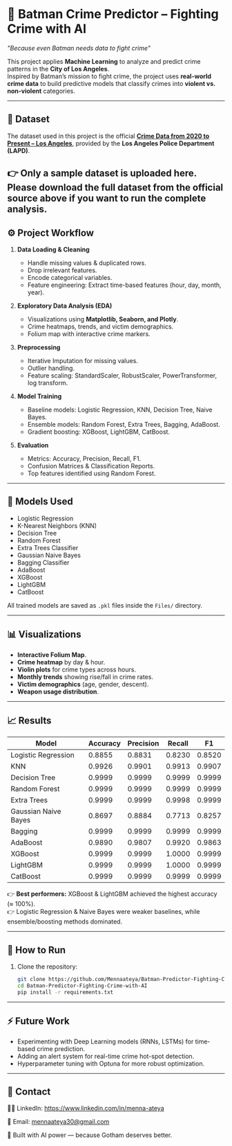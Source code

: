 # 🦇 Batman Crime Predictor – Fighting Crime with AI  

_"Because even Batman needs data to fight crime"_  

This project applies **Machine Learning** to analyze and predict crime patterns in the **City of Los Angeles**.  
Inspired by Batman’s mission to fight crime, the project uses **real-world crime data** to build predictive models that classify crimes into **violent vs. non-violent** categories.  

---

## 📂 Dataset  

The dataset used in this project is the official **[Crime Data from 2020 to Present – Los Angeles](https://catalog.data.gov/dataset/crime-data-from-2020-to-present)**, provided by the **Los Angeles Police Department (LAPD)**.  

👉 **Only a sample dataset is uploaded here. Please download the full dataset from the official source above if you want to run the complete analysis.**
---

## ⚙️ Project Workflow  

1. **Data Loading & Cleaning**
   - Handle missing values & duplicated rows.  
   - Drop irrelevant features.  
   - Encode categorical variables.  
   - Feature engineering: Extract time-based features (hour, day, month, year).  

2. **Exploratory Data Analysis (EDA)**
   - Visualizations using **Matplotlib, Seaborn, and Plotly**.  
   - Crime heatmaps, trends, and victim demographics.  
   - Folium map with interactive crime markers.  

3. **Preprocessing**
   - Iterative Imputation for missing values.  
   - Outlier handling.  
   - Feature scaling: StandardScaler, RobustScaler, PowerTransformer, log transform.  

4. **Model Training**
   - Baseline models: Logistic Regression, KNN, Decision Tree, Naive Bayes.  
   - Ensemble models: Random Forest, Extra Trees, Bagging, AdaBoost.  
   - Gradient boosting: XGBoost, LightGBM, CatBoost.  

5. **Evaluation**
   - Metrics: Accuracy, Precision, Recall, F1.  
   - Confusion Matrices & Classification Reports.  
   - Top features identified using Random Forest.  

---

## 🤖 Models Used  

- Logistic Regression  
- K-Nearest Neighbors (KNN)  
- Decision Tree  
- Random Forest  
- Extra Trees Classifier  
- Gaussian Naive Bayes  
- Bagging Classifier  
- AdaBoost  
- XGBoost  
- LightGBM  
- CatBoost  

All trained models are saved as `.pkl` files inside the `Files/` directory.  

---

## 📊 Visualizations  

- **Interactive Folium Map**.  
- **Crime heatmap** by day & hour.  
- **Violin plots** for crime types across hours.  
- **Monthly trends** showing rise/fall in crime rates.  
- **Victim demographics** (age, gender, descent).  
- **Weapon usage distribution**.  

---

## 📈 Results  

| Model                   | Accuracy | Precision | Recall | F1   |
|--------------------------|----------|-----------|--------|------|
| Logistic Regression      | 0.8855   | 0.8831    | 0.8230 | 0.8520 |
| KNN                      | 0.9926   | 0.9901    | 0.9913 | 0.9907 |
| Decision Tree            | 0.9999   | 0.9999    | 0.9999 | 0.9999 |
| Random Forest            | 0.9999   | 0.9999    | 0.9999 | 0.9999 |
| Extra Trees              | 0.9999   | 0.9999    | 0.9998 | 0.9999 |
| Gaussian Naive Bayes     | 0.8697   | 0.8884    | 0.7713 | 0.8257 |
| Bagging                  | 0.9999   | 0.9999    | 0.9999 | 0.9999 |
| AdaBoost                 | 0.9890   | 0.9807    | 0.9920 | 0.9863 |
| XGBoost                  | 0.9999   | 0.9999    | 1.0000 | 0.9999 |
| LightGBM                 | 0.9999   | 0.9999    | 1.0000 | 0.9999 |
| CatBoost                 | 0.9999   | 0.9999    | 0.9999 | 0.9999 |

👉 **Best performers:** XGBoost & LightGBM achieved the highest accuracy (≈ 100%).  
👉 Logistic Regression & Naive Bayes were weaker baselines, while ensemble/boosting methods dominated.  

---
## 🚀 How to Run  

1. Clone the repository:  
   ```bash
   git clone https://github.com/Mennaateya/Batman-Predictor-Fighting-Crime-with-AI.git
   cd Batman-Predictor-Fighting-Crime-with-AI
   pip install -r requirements.txt
---
## ⚡ Future Work

- Experimenting with Deep Learning models (RNNs, LSTMs) for time-based crime prediction.
- Adding an alert system for real-time crime hot-spot detection.
- Hyperparameter tuning with Optuna for more robust optimization.

---

## 📝 Contact

👩‍💻 LinkedIn: https://www.linkedin.com/in/menna-ateya

📧 Email: mennaateya30@gmail.com

🦇 Built with AI power — because Gotham deserves better.

